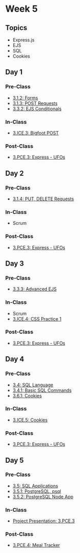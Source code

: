 # Week 5

## Topics

* Express.js
* EJS
* SQL
* Cookies

## Day 1

### Pre-Class

* [3.1.2: Forms](../../3-back-end-application/3.1-express-js/3.1.2-html-forms.md)
* [3.1.3: POST Requests](../../3-back-end-application/3.1-express-js/3.1.3-post-requests.md) 
* [3.3.2: EJS Conditionals](../../3-back-end-application/3.3-ejs/3.3.2-ejs-conditionals.md)

### In-Class

* [3.ICE.3: Bigfoot POST](../../3-back-end-application/3.ice-in-class-exercises/3.ice.3-bigfoot-post.md)

### Post-Class

* [3.PCE.3: Express - UFOs](../../3-back-end-application/3.pce-post-class-exercises/3.pce.3-express-ufos.md)

## Day 2

### Pre-Class

* [3.1.4: PUT, DELETE Requests](../../3-back-end-application/3.1-express-js/3.1.4-put-delete-requests.md)

### In-Class

* Scrum

### Post-Class

* [3.PCE.3: Express - UFOs](../../3-back-end-application/3.pce-post-class-exercises/3.pce.3-express-ufos.md)

## Day 3

### Pre-Class

* [3.3.3: Advanced EJS](../../3-back-end-application/3.3-ejs/3.3.3-advanced-ejs.md)

### In-Class

* Scrum
* [3.ICE.4: CSS Practice 1](../../3-back-end-application/3.ice-in-class-exercises/3.ice.4-css-practice-1.md)

### **Post-Class**

* [3.PCE.3: Express - UFOs](../../3-back-end-application/3.pce-post-class-exercises/3.pce.3-express-ufos.md)

## Day 4

### Pre-Class

* [3.4: SQL Language](../../3-back-end-application/3.4-sql-language/)
* [3.4.1: Basic SQL Commands](../../3-back-end-application/3.4-sql-language/3.4.1-basic-sql-commands.md)
* [3.6.1: Cookies](../../3-back-end-application/3.6-authentication/3.6.1-cookies.md)

### In-Class

* [3.ICE.5: Cookies](../../3-back-end-application/3.ice-in-class-exercises/3.ice.5-cookies.md)

### Post-Class

* [3.PCE.3: Express - UFOs](../../3-back-end-application/3.pce-post-class-exercises/3.pce.3-express-ufos.md)

## Day 5

### Pre-Class

* [3.5: SQL Applications](../../3-back-end-application/3.5-sql-applications/)
* [3.5.1: PostgreSQL, psql](../../3-back-end-application/3.5-sql-applications/3.5.1-postgresql-psql.md)
* [3.5.2: PostgreSQL Node App](../../3-back-end-application/3.5-sql-applications/3.5.2-postgresql-node-app.md)

### In-Class

* [Project Presentation: 3.PCE.3](../../course-logistics/course-methodology.md#project-presentations)

### Post-Class

*  [3.PCE.4: Meal Tracker](../../3-back-end-application/3.pce-post-class-exercises/3.pce.4-sql-meal-keeper.md)

